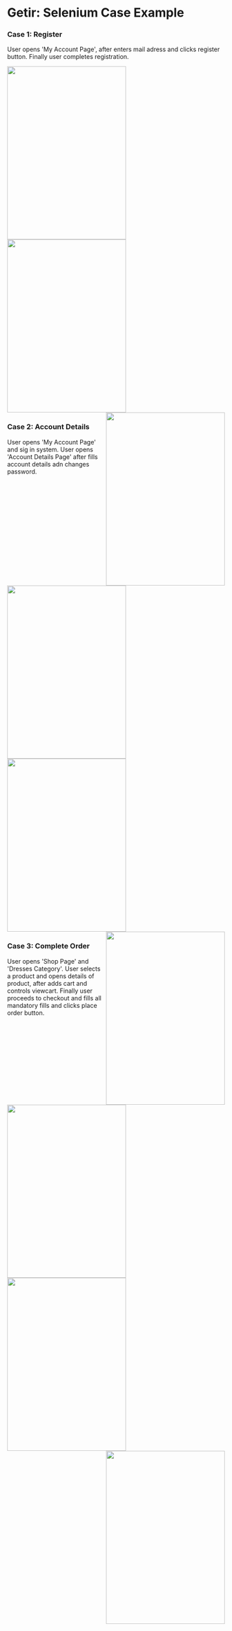 # Getir: Selenium Case Example

### Case 1: Register 
User opens 'My Account Page', after enters mail adress and clicks register button. Finally user completes registration.

<p><img align="left" src="images/img1.png"  width= 275 height= 400> <img align="center" src="images/img2.png"  width= 275 height= 400><img align="right" src="images/img3.png"  width= 275 height= 400></p> 

### Case 2: Account Details 
User opens 'My Account Page' and sig in system. User opens 'Account Details Page' after fills account details adn changes password.

<p><img align="left" src="images/img1.png"  width= 275 height= 400> <img align="center" src="images/img2.png"  width= 275 height= 400><img align="right" src="images/img3.png"  width= 275 height= 400></p> 

### Case 3: Complete Order
User opens 'Shop Page' and 'Dresses Category'. User selects a product and opens details of product, after adds cart and controls viewcart. Finally user proceeds to checkout and fills all mandatory fills and clicks place order button.

<p><img align="left" src="images/img1.png"  width= 275 height= 400> <img align="center" src="images/img2.png"  width= 275 height= 400><img align="right" src="images/img3.png"  width= 275 height= 400></p> 


